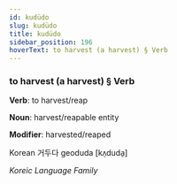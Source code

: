 ```yaml
---
id: kudüdo
slug: kudüdo
title: kudüdo
sidebar_position: 196
hoverText: to harvest (a harvest) § Verb
---
```


### to harvest (a harvest) § Verb

**Verb**: to harvest/reap

**Noun**: harvest/reapable entity

**Modifier**: harvested/reaped

Korean 거두다 geoduda [kʌ̹duda̠]

*Koreic Language Family*